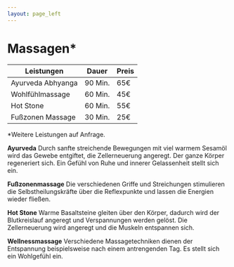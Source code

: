 ```yaml
---
layout: page_left
---
```


# Massagen*

| Leistungen        		| Dauer 	| Preis 	|
|--------|-------|-------|
| Ayurveda Abhyanga 	| 90 Min.	| 65€    	|
| Wohlfühlmassage   	| 60 Min.	| 45€    	|
| Hot Stone         		| 60 Min.	| 55€    	|
| Fußzonen Massage  	| 30 Min.	| 25€    	|


*Weitere Leistungen auf Anfrage. 


**Ayurveda**
Durch sanfte streichende Bewegungen mit viel warmem Sesamöl wird das Gewebe entgiftet, die Zellerneuerung angeregt. Der ganze Körper regeneriert sich. Ein Gefühl von Ruhe und innerer Gelassenheit stellt sich ein.


**Fußzonenmassage**
Die verschiedenen Griffe und Streichungen stimulieren die Selbstheilungskräfte über die Reflexpunkte und lassen die Energien wieder fließen.


**Hot Stone**
Warme Basaltsteine gleiten über den Körper, dadurch wird der Blutkreislauf angeregt und Verspannungen werden gelöst. Die Zellerneuerung wird angeregt und die Muskeln entspannen sich.

**Wellnessmassage**
Verschiedene Massagetechniken dienen der Entspannung beispielsweise nach einem antrengenden Tag. Es stellt sich ein Wohlgefühl ein.